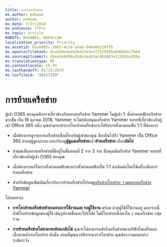 ```yaml
---
title: การย้ายเครือข่าย
ms.author: pebaum
author: pebaum
ms.date: 7/27/2018
ms.audience: ITPro
ms.topic: article
ROBOTS: NOINDEX, NOFOLLOW
localization_priority: Priority
ms.assetid: b5ab885c-3803-4cc8-adab-94848e226ffb
ms.openlocfilehash: 0ca24de4ed42b423e5e227529395a9d6b0a17b64
ms.sourcegitcommit: d6ea5e9458a2b8ceaab3ac4bd483e1130b9a398a
ms.translationtype: MT
ms.contentlocale: th-TH
ms.lasthandoff: 01/15/2019
ms.locfileid: "28317239"
---
```

# <a name="network-migration"></a>การย้ายเครือข่าย

ผู้เช่า O365 ของคุณคืออาจเกี่ยวข้องกับหลายเครือข่าย Yammer ในผู้เช่า 1: ตั้งค่าคอนฟิกเครือข่ายมากขึ้น เริ่ม 16 ตุลาคม 2018, Yammer จะไม่สนับสนุนเครือข่าย Yammer หลายที่เกี่ยวข้องกับผู้เช่า Office 365 หนึ่ง คุณสามารถทำการโยกย้ายเครือข่ายจะได้รับการตั้งค่าคอนฟิก 1:1 ที่ต้องการ
  
- เมื่อต้องการดูรายการเครือข่ายเชื่อมโยงกับผู้เช่าของคุณ ล็อกอินไปยัง Yammer เป็น Office 365 สากลผู้ดูแลระบบ และเรียกดู**ผู้ดูแลเครือข่าย**แล้ว**ย้ายเครือข่าย** เลือก**ถัดไป**
    
- ถ้าคุณเห็นหลายเครือข่ายที่มีอยู่ในขั้นตอนที่ 2 จาก 3 จาก นั้นคุณมีเครือข่าย Yammer หลายที่เกี่ยวข้องกับผู้เช่า O365 ของคุณ
    
- เมื่อต้องการแก้ไขการตั้งค่าคอนฟิกของการตั้งค่าคอนฟิกเป็น 1:1 ดำเนินต่อโดยใช้เครื่องมือการย้ายเครือข่าย
    
- สำหรับข้อมูลเพิ่มเติมเกี่ยวกับการย้ายเครือข่ายโปรดดู[เครือข่ายโยกย้าย: รวมหลายเครือข่าย Yammer](https://support.office.com/article/a22c1b20-9231-4ce2-a916-392b1056d002)
    
โปรดทราบ:
  
- **การโยกย้ายเครือข่ายย้ายเฉพาะการใช้งานและ รอผู้ใช้งาน** พร้อม ด้วยผู้ใช้ที่ใช้งานอยู่ นอกจากนี้ยังมีโยกย้ายข้อมูลของผู้ใช้ เช่นรูปภาพชื่อและโปรไฟล์ ไม่มีโยกย้ายเนื้อหาใด ๆ บนเครือข่าย กลุ่ม รวม 
    
- **การย้ายเครือข่ายไม่สามารถย้อนกลับได้** คุณจะไม่สามารถเข้าถึงเครือข่ายของบริษัทในเครือและเนื้อหาหลังจากโยกย้าย ดังนั้น ก่อนที่คุณควรพิจารณาการโยกย้าย คุณต้องวางแผนอย่างระมัดระวัง 
    

